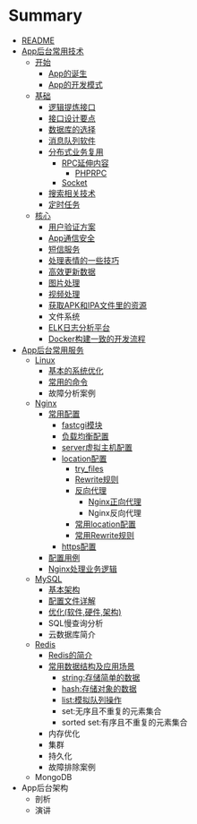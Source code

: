 # Summary

* [README](README.md)
* [App后台常用技术](chapter1.md)
  * [开始](开始.md)
    * [App的诞生](入门/appde-dan-sheng.md)
    * [App的开发模式](入门/appde-kai-fa-mo-shi.md)
  * [基础](基础.md)
    * [逻辑提炼接口](基础/luo-ji-ti-lian-jie-kou.md)
    * [接口设计要点](基础/jie-kou-she-ji-yao-dian.md)
    * [数据库的选择](基础/shu-ju-ku-de-xuan-ze.md)
    * [消息队列软件](基础/xiao-xi-dui-lie-ruan-jian.md)
    * [分布式业务复用](基础/fen-bu-shi-ye-wu-fu-yong.md)
      * [RPC延伸内容](基础/fen-bu-shi-ye-wu-fu-yong/rpcyan-shen-nei-rong.md)
        * [PHPRPC](基础/fen-bu-shi-ye-wu-fu-yong/rpcyan-shen-nei-rong/phprpc.md)
      * [Socket](基础/fen-bu-shi-ye-wu-fu-yong/socket.md)
    * [搜索相关技术](基础/sou-suo-xiang-guan-ji-zhu.md)
    * [定时任务](基础/ding-shi-ren-wu.md)
  * [核心](核心.md)
    * [用户验证方案](核心/yong-hu-yan-zheng-fang-an.md)
    * [App通信安全](核心/apptong-xin-an-quan.md)
    * [短信服务](核心/duan-xin-fu-wu.md)
    * [处理表情的一些技巧](核心/chu-li-biao-qing-de-yi-xie-ji-qiao.md)
    * [高效更新数据](核心/gao-xiao-geng-xin-shu-ju.md)
    * [图片处理](核心/tu-pian-chu-li.md)
    * [视频处理](核心/shi-pin-chu-li.md)
    * [获取APK和IPA文件里的资源](核心/huo-qu-apk-he-ipa-wen-jian-li-de-zi-yuan.md)
    * 文件系统
    * [ELK日志分析平台](核心/elkri-zhi-fen-xi-ping-tai.md)
    * [Docker构建一致的开发流程](核心/dockergou-jian-yi-zhi-de-kai-fa-liu-cheng.md)
* [App后台常用服务](apphou-tai-chang-yong-fu-wu.md)
  * [Linux](apphou-tai-chang-yong-fu-wu/linux.md)
    * [基本的系统优化](apphou-tai-chang-yong-fu-wu/linux/ji-ben-de-xi-tong-you-hua.md)
    * [常用的命令](apphou-tai-chang-yong-fu-wu/linux/chang-yong-de-ming-ling.md)
    * 故障分析案例
  * [Nginx](apphou-tai-chang-yong-fu-wu/nginx.md)
    * [常用配置](apphou-tai-chang-yong-fu-wu/nginx/chang-yong-pei-zhi.md)
      * [fastcgi模块](apphou-tai-chang-yong-fu-wu/nginx/chang-yong-pei-zhi/fastcgimo-kuai.md)
      * [负载均衡配置](apphou-tai-chang-yong-fu-wu/nginx/chang-yong-pei-zhi/fu-zai-jun-heng-pei-zhi.md)
      * [server虚拟主机配置](apphou-tai-chang-yong-fu-wu/nginx/chang-yong-pei-zhi/serverxu-ni-zhu-ji-pei-zhi.md)
      * [location配置](apphou-tai-chang-yong-fu-wu/nginx/chang-yong-pei-zhi/locationpei-zhi.md)
        * [try\_files](apphou-tai-chang-yong-fu-wu/nginx/chang-yong-pei-zhi/locationpei-zhi/tryfiles.md)
        * [Rewrite规则](apphou-tai-chang-yong-fu-wu/nginx/chang-yong-pei-zhi/locationpei-zhi/rewritegui-ze.md)
        * [反向代理](apphou-tai-chang-yong-fu-wu/nginx/chang-yong-pei-zhi/fu-zai-jun-heng-pei-zhi/fan-xiang-dai-li-pei-zhi.md)
          * [Nginx正向代理](apphou-tai-chang-yong-fu-wu/nginx/chang-yong-pei-zhi/fu-zai-jun-heng-pei-zhi/fan-xiang-dai-li-pei-zhi/nginxzheng-xiang-dai-li.md)
          * Nginx反向代理
        * [常用location配置](apphou-tai-chang-yong-fu-wu/nginx/chang-yong-pei-zhi/locationpei-zhi/chang-yong-location-pei-zhi.md)
        * [常用Rewrite规则](apphou-tai-chang-yong-fu-wu/nginx/chang-yong-pei-zhi/locationpei-zhi/rewritegui-ze/chang-yong-rewrite-gui-ze.md)
      * [https配置](apphou-tai-chang-yong-fu-wu/nginx/chang-yong-pei-zhi/httpspei-zhi.md)
    * [配置用例](apphou-tai-chang-yong-fu-wu/nginx/pei-zhi-yong-li.md)
    * [Nginx处理业务逻辑](apphou-tai-chang-yong-fu-wu/nginx/nginxchu-li-ye-wu-luo-ji.md)
  * [MySQL](apphou-tai-chang-yong-fu-wu/mysql.md)
    * [基本架构](apphou-tai-chang-yong-fu-wu/mysql/ji-ben-jia-gou.md)
    * [配置文件详解](apphou-tai-chang-yong-fu-wu/mysql/pei-zhi-wen-jian-xiang-jie.md)
    * [优化\(软件,硬件,架构\)](apphou-tai-chang-yong-fu-wu/mysql/you-531628-ruan-4ef62c-ying-4ef62c-jia-678429.md)
    * SQL慢查询分析
    * 云数据库简介
  * [Redis](apphou-tai-chang-yong-fu-wu/redis.md)
    * [Redis的简介](apphou-tai-chang-yong-fu-wu/redis/redside-jian-jie.md)
    * [常用数据结构及应用场景](apphou-tai-chang-yong-fu-wu/redis/chang-yong-shu-ju-jie-gou-ji-ying-yong-chang-jing.md)
      * [string:存储简单的数据](apphou-tai-chang-yong-fu-wu/redis/chang-yong-shu-ju-jie-gou-ji-ying-yong-chang-jing/stringcun-chu-jian-dan-de-shu-ju.md)
      * [hash:存储对象的数据](apphou-tai-chang-yong-fu-wu/redis/chang-yong-shu-ju-jie-gou-ji-ying-yong-chang-jing/hashcun-chu-dui-xiang-de-shu-ju.md)
      * [list:模拟队列操作](apphou-tai-chang-yong-fu-wu/redis/chang-yong-shu-ju-jie-gou-ji-ying-yong-chang-jing/listmo-ni-dui-lie-cao-zuo.md)
      * set:无序且不重复的元素集合
      * sorted set:有序且不重复的元素集合
    * 内存优化
    * 集群
    * 持久化
    * 故障排除案例
  * MongoDB
* App后台架构
  * 剖析
  * 演讲

